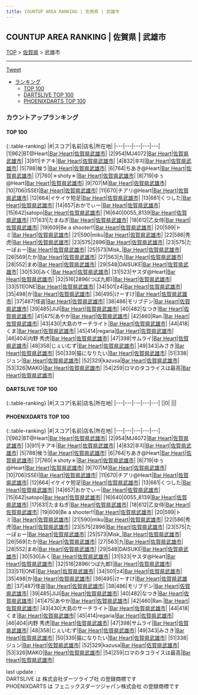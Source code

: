 ```yaml
---
title: COUNTUP AREA RANKING | 佐賀県 | 武雄市
---
```

## COUNTUP AREA RANKING | 佐賀県 | 武雄市

[TOP](/darts/rank/) > [佐賀県](/darts/rank/佐賀県/) > 武雄市

___

<a href="https://twitter.com/share?ref_src=twsrc%5Etfw" data-text="COUNTUP AREA RANKING | 佐賀県武雄市" class="twitter-share-button" data-hashtags="DARTSLIVE,PHOENIXDARTS,darts,ダーツ" data-show-count="false">Tweet</a>

* [ランキング](#カウントアップランキング)
    * [TOP 100](#top-100)
    * [DARTSLIVE TOP 100](#dartslive-top-100)
    * [PHOENIXDARTS TOP 100](#phoenixdarts-top-100)

### カウントアップランキング

#### TOP 100



{:.table-ranking}
|#|スコア|名前|店名|所在地|
|---|---|---|---|---|
|1|962|<span class="rank-name-pd">BT@Heart</span>|<a href="https://vs.phoenixdarts.com/jp/shop/shopDetailInfo/s_80773?s_seq=80773">Bar Heart</a>|<a href="/darts/rank/佐賀県/武雄市">佐賀県武雄市</a>|
|2|954|<span class="rank-name-pd">MJ4072</span>|<a href="https://vs.phoenixdarts.com/jp/shop/shopDetailInfo/s_80773?s_seq=80773">Bar Heart</a>|<a href="/darts/rank/佐賀県/武雄市">佐賀県武雄市</a>|
|3|911|<span class="rank-name-pd">チアキ</span>|<a href="https://vs.phoenixdarts.com/jp/shop/shopDetailInfo/s_80773?s_seq=80773">Bar Heart</a>|<a href="/darts/rank/佐賀県/武雄市">佐賀県武雄市</a>|
|4|832|<span class="rank-name-pd">후지</span>|<a href="https://vs.phoenixdarts.com/jp/shop/shopDetailInfo/s_80773?s_seq=80773">Bar Heart</a>|<a href="/darts/rank/佐賀県/武雄市">佐賀県武雄市</a>|
|5|788|<span class="rank-name-pd">候う</span>|<a href="https://vs.phoenixdarts.com/jp/shop/shopDetailInfo/s_80773?s_seq=80773">Bar Heart</a>|<a href="/darts/rank/佐賀県/武雄市">佐賀県武雄市</a>|
|6|764|<span class="rank-name-pd">ちあき@Heart</span>|<a href="https://vs.phoenixdarts.com/jp/shop/shopDetailInfo/s_80773?s_seq=80773">Bar Heart</a>|<a href="/darts/rank/佐賀県/武雄市">佐賀県武雄市</a>|
|7|760|<span class="rank-name-pd">＊shoty＊</span>|<a href="https://vs.phoenixdarts.com/jp/shop/shopDetailInfo/s_80773?s_seq=80773">Bar Heart</a>|<a href="/darts/rank/佐賀県/武雄市">佐賀県武雄市</a>|
|8|719|<span class="rank-name-pd">ゆぅ@Heart</span>|<a href="https://vs.phoenixdarts.com/jp/shop/shopDetailInfo/s_80773?s_seq=80773">Bar Heart</a>|<a href="/darts/rank/佐賀県/武雄市">佐賀県武雄市</a>|
|9|707|<span class="rank-name-pd">M</span>|<a href="https://vs.phoenixdarts.com/jp/shop/shopDetailInfo/s_80773?s_seq=80773">Bar Heart</a>|<a href="/darts/rank/佐賀県/武雄市">佐賀県武雄市</a>|
|10|706|<span class="rank-name-pd">ISSEI</span>|<a href="https://vs.phoenixdarts.com/jp/shop/shopDetailInfo/s_80773?s_seq=80773">Bar Heart</a>|<a href="/darts/rank/佐賀県/武雄市">佐賀県武雄市</a>|
|11|670|<span class="rank-name-pd">チアリ@Heart</span>|<a href="https://vs.phoenixdarts.com/jp/shop/shopDetailInfo/s_80773?s_seq=80773">Bar Heart</a>|<a href="/darts/rank/佐賀県/武雄市">佐賀県武雄市</a>|
|12|664|<span class="rank-name-pd">イケイケ短足</span>|<a href="https://vs.phoenixdarts.com/jp/shop/shopDetailInfo/s_80773?s_seq=80773">Bar Heart</a>|<a href="/darts/rank/佐賀県/武雄市">佐賀県武雄市</a>|
|13|661|<span class="rank-name-pd">くつした</span>|<a href="https://vs.phoenixdarts.com/jp/shop/shopDetailInfo/s_80773?s_seq=80773">Bar Heart</a>|<a href="/darts/rank/佐賀県/武雄市">佐賀県武雄市</a>|
|14|657|<span class="rank-name-pd">おかでぃー</span>|<a href="https://vs.phoenixdarts.com/jp/shop/shopDetailInfo/s_80773?s_seq=80773">Bar Heart</a>|<a href="/darts/rank/佐賀県/武雄市">佐賀県武雄市</a>|
|15|642|<span class="rank-name-pd">satopo</span>|<a href="https://vs.phoenixdarts.com/jp/shop/shopDetailInfo/s_80773?s_seq=80773">Bar Heart</a>|<a href="/darts/rank/佐賀県/武雄市">佐賀県武雄市</a>|
|16|640|<span class="rank-name-pd">0055_8139</span>|<a href="https://vs.phoenixdarts.com/jp/shop/shopDetailInfo/s_80773?s_seq=80773">Bar Heart</a>|<a href="/darts/rank/佐賀県/武雄市">佐賀県武雄市</a>|
|17|631|<span class="rank-name-pd">たまねぎ</span>|<a href="https://vs.phoenixdarts.com/jp/shop/shopDetailInfo/s_80773?s_seq=80773">Bar Heart</a>|<a href="/darts/rank/佐賀県/武雄市">佐賀県武雄市</a>|
|18|612|<span class="rank-name-pd">乙女侍</span>|<a href="https://vs.phoenixdarts.com/jp/shop/shopDetailInfo/s_80773?s_seq=80773">Bar Heart</a>|<a href="/darts/rank/佐賀県/武雄市">佐賀県武雄市</a>|
|19|609|<span class="rank-name-pd">Be a shooter!!</span>|<a href="https://vs.phoenixdarts.com/jp/shop/shopDetailInfo/s_80773?s_seq=80773">Bar Heart</a>|<a href="/darts/rank/佐賀県/武雄市">佐賀県武雄市</a>|
|20|599|<span class="rank-name-pd">トミ</span>|<a href="https://vs.phoenixdarts.com/jp/shop/shopDetailInfo/s_80773?s_seq=80773">Bar Heart</a>|<a href="/darts/rank/佐賀県/武雄市">佐賀県武雄市</a>|
|21|590|<span class="rank-name-pd">miku</span>|<a href="https://vs.phoenixdarts.com/jp/shop/shopDetailInfo/s_80773?s_seq=80773">Bar Heart</a>|<a href="/darts/rank/佐賀県/武雄市">佐賀県武雄市</a>|
|22|586|<span class="rank-name-pd">秀虎</span>|<a href="https://vs.phoenixdarts.com/jp/shop/shopDetailInfo/s_80773?s_seq=80773">Bar Heart</a>|<a href="/darts/rank/佐賀県/武雄市">佐賀県武雄市</a>|
|23|575|<span class="rank-name-pd">2896</span>|<a href="https://vs.phoenixdarts.com/jp/shop/shopDetailInfo/s_80773?s_seq=80773">Bar Heart</a>|<a href="/darts/rank/佐賀県/武雄市">佐賀県武雄市</a>|
|23|575|<span class="rank-name-pd">たーぼぉー</span>|<a href="https://vs.phoenixdarts.com/jp/shop/shopDetailInfo/s_80773?s_seq=80773">Bar Heart</a>|<a href="/darts/rank/佐賀県/武雄市">佐賀県武雄市</a>|
|25|573|<span class="rank-name-pd">Misk_</span>|<a href="https://vs.phoenixdarts.com/jp/shop/shopDetailInfo/s_80773?s_seq=80773">Bar Heart</a>|<a href="/darts/rank/佐賀県/武雄市">佐賀県武雄市</a>|
|26|569|<span class="rank-name-pd">たか</span>|<a href="https://vs.phoenixdarts.com/jp/shop/shopDetailInfo/s_80773?s_seq=80773">Bar Heart</a>|<a href="/darts/rank/佐賀県/武雄市">佐賀県武雄市</a>|
|27|563|<span class="rank-name-pd">九</span>|<a href="https://vs.phoenixdarts.com/jp/shop/shopDetailInfo/s_80773?s_seq=80773">Bar Heart</a>|<a href="/darts/rank/佐賀県/武雄市">佐賀県武雄市</a>|
|28|552|<span class="rank-name-pd">まめ</span>|<a href="https://vs.phoenixdarts.com/jp/shop/shopDetailInfo/s_80773?s_seq=80773">Bar Heart</a>|<a href="/darts/rank/佐賀県/武雄市">佐賀県武雄市</a>|
|29|548|<span class="rank-name-pd">DAISUKE</span>|<a href="https://vs.phoenixdarts.com/jp/shop/shopDetailInfo/s_80773?s_seq=80773">Bar Heart</a>|<a href="/darts/rank/佐賀県/武雄市">佐賀県武雄市</a>|
|30|530|<span class="rank-name-pd">みく</span>|<a href="https://vs.phoenixdarts.com/jp/shop/shopDetailInfo/s_80773?s_seq=80773">Bar Heart</a>|<a href="/darts/rank/佐賀県/武雄市">佐賀県武雄市</a>|
|31|523|<span class="rank-name-pd">ヤスダ@Heart</span>|<a href="https://vs.phoenixdarts.com/jp/shop/shopDetailInfo/s_80773?s_seq=80773">Bar Heart</a>|<a href="/darts/rank/佐賀県/武雄市">佐賀県武雄市</a>|
|32|516|<span class="rank-name-pd">2896(つば九郎)</span>|<a href="https://vs.phoenixdarts.com/jp/shop/shopDetailInfo/s_80773?s_seq=80773">Bar Heart</a>|<a href="/darts/rank/佐賀県/武雄市">佐賀県武雄市</a>|
|33|511|<span class="rank-name-pd">ONE</span>|<a href="https://vs.phoenixdarts.com/jp/shop/shopDetailInfo/s_80773?s_seq=80773">Bar Heart</a>|<a href="/darts/rank/佐賀県/武雄市">佐賀県武雄市</a>|
|34|501|<span class="rank-name-pd">z4</span>|<a href="https://vs.phoenixdarts.com/jp/shop/shopDetailInfo/s_80773?s_seq=80773">Bar Heart</a>|<a href="/darts/rank/佐賀県/武雄市">佐賀県武雄市</a>|
|35|498|<span class="rank-name-pd">か</span>|<a href="https://vs.phoenixdarts.com/jp/shop/shopDetailInfo/s_80773?s_seq=80773">Bar Heart</a>|<a href="/darts/rank/佐賀県/武雄市">佐賀県武雄市</a>|
|36|495|<span class="rank-name-pd">けーすけ</span>|<a href="https://vs.phoenixdarts.com/jp/shop/shopDetailInfo/s_80773?s_seq=80773">Bar Heart</a>|<a href="/darts/rank/佐賀県/武雄市">佐賀県武雄市</a>|
|37|487|<span class="rank-name-pd">怪盗</span>|<a href="https://vs.phoenixdarts.com/jp/shop/shopDetailInfo/s_80773?s_seq=80773">Bar Heart</a>|<a href="/darts/rank/佐賀県/武雄市">佐賀県武雄市</a>|
|38|486|<span class="rank-name-pd">モリブデン</span>|<a href="https://vs.phoenixdarts.com/jp/shop/shopDetailInfo/s_80773?s_seq=80773">Bar Heart</a>|<a href="/darts/rank/佐賀県/武雄市">佐賀県武雄市</a>|
|39|485|<span class="rank-name-pd">JIJI</span>|<a href="https://vs.phoenixdarts.com/jp/shop/shopDetailInfo/s_80773?s_seq=80773">Bar Heart</a>|<a href="/darts/rank/佐賀県/武雄市">佐賀県武雄市</a>|
|40|482|<span class="rank-name-pd">なつき</span>|<a href="https://vs.phoenixdarts.com/jp/shop/shopDetailInfo/s_80773?s_seq=80773">Bar Heart</a>|<a href="/darts/rank/佐賀県/武雄市">佐賀県武雄市</a>|
|41|475|<span class="rank-name-pd">あやか</span>|<a href="https://vs.phoenixdarts.com/jp/shop/shopDetailInfo/s_80773?s_seq=80773">Bar Heart</a>|<a href="/darts/rank/佐賀県/武雄市">佐賀県武雄市</a>|
|42|460|<span class="rank-name-pd">Ran.</span>|<a href="https://vs.phoenixdarts.com/jp/shop/shopDetailInfo/s_80773?s_seq=80773">Bar Heart</a>|<a href="/darts/rank/佐賀県/武雄市">佐賀県武雄市</a>|
|43|430|<span class="rank-name-pd">大島のサーチライト</span>|<a href="https://vs.phoenixdarts.com/jp/shop/shopDetailInfo/s_80773?s_seq=80773">Bar Heart</a>|<a href="/darts/rank/佐賀県/武雄市">佐賀県武雄市</a>|
|44|418|<span class="rank-name-pd">くま</span>|<a href="https://vs.phoenixdarts.com/jp/shop/shopDetailInfo/s_80773?s_seq=80773">Bar Heart</a>|<a href="/darts/rank/佐賀県/武雄市">佐賀県武雄市</a>|
|45|414|<span class="rank-name-pd">regaria</span>|<a href="https://vs.phoenixdarts.com/jp/shop/shopDetailInfo/s_80773?s_seq=80773">Bar Heart</a>|<a href="/darts/rank/佐賀県/武雄市">佐賀県武雄市</a>|
|46|404|<span class="rank-name-pd">内野 秀虎</span>|<a href="https://vs.phoenixdarts.com/jp/shop/shopDetailInfo/s_80773?s_seq=80773">Bar Heart</a>|<a href="/darts/rank/佐賀県/武雄市">佐賀県武雄市</a>|
|47|398|<span class="rank-name-pd">サムライ</span>|<a href="https://vs.phoenixdarts.com/jp/shop/shopDetailInfo/s_80773?s_seq=80773">Bar Heart</a>|<a href="/darts/rank/佐賀県/武雄市">佐賀県武雄市</a>|
|48|358|<span class="rank-name-pd">じぇいむず</span>|<a href="https://vs.phoenixdarts.com/jp/shop/shopDetailInfo/s_80773?s_seq=80773">Bar Heart</a>|<a href="/darts/rank/佐賀県/武雄市">佐賀県武雄市</a>|
|49|343|<span class="rank-name-pd">みさき</span>|<a href="https://vs.phoenixdarts.com/jp/shop/shopDetailInfo/s_80773?s_seq=80773">Bar Heart</a>|<a href="/darts/rank/佐賀県/武雄市">佐賀県武雄市</a>|
|50|339|<span class="rank-name-pd">猫になりたい</span>|<a href="https://vs.phoenixdarts.com/jp/shop/shopDetailInfo/s_80773?s_seq=80773">Bar Heart</a>|<a href="/darts/rank/佐賀県/武雄市">佐賀県武雄市</a>|
|51|338|<span class="rank-name-pd">ジュン</span>|<a href="https://vs.phoenixdarts.com/jp/shop/shopDetailInfo/s_80773?s_seq=80773">Bar Heart</a>|<a href="/darts/rank/佐賀県/武雄市">佐賀県武雄市</a>|
|52|329|<span class="rank-name-pd">kazusa</span>|<a href="https://vs.phoenixdarts.com/jp/shop/shopDetailInfo/s_80773?s_seq=80773">Bar Heart</a>|<a href="/darts/rank/佐賀県/武雄市">佐賀県武雄市</a>|
|53|326|<span class="rank-name-pd">MAKO</span>|<a href="https://vs.phoenixdarts.com/jp/shop/shopDetailInfo/s_80773?s_seq=80773">Bar Heart</a>|<a href="/darts/rank/佐賀県/武雄市">佐賀県武雄市</a>|
|54|259|<span class="rank-name-pd">ロマのタコライスは最高</span>|<a href="https://vs.phoenixdarts.com/jp/shop/shopDetailInfo/s_80773?s_seq=80773">Bar Heart</a>|<a href="/darts/rank/佐賀県/武雄市">佐賀県武雄市</a>|


#### DARTSLIVE TOP 100



{:.table-ranking}
|#|スコア|名前|店名|所在地|
|---|---|---|---|---|
||0|<span class="rank-name-dl"> </span>|<a href=""></a>|<a href="/darts/rank//"></a>|


#### PHOENIXDARTS TOP 100



{:.table-ranking}
|#|スコア|名前|店名|所在地|
|---|---|---|---|---|
|1|962|<span class="rank-name-pd">BT@Heart</span>|<a href="https://vs.phoenixdarts.com/jp/shop/shopDetailInfo/s_80773?s_seq=80773">Bar Heart</a>|<a href="/darts/rank/佐賀県/武雄市">佐賀県武雄市</a>|
|2|954|<span class="rank-name-pd">MJ4072</span>|<a href="https://vs.phoenixdarts.com/jp/shop/shopDetailInfo/s_80773?s_seq=80773">Bar Heart</a>|<a href="/darts/rank/佐賀県/武雄市">佐賀県武雄市</a>|
|3|911|<span class="rank-name-pd">チアキ</span>|<a href="https://vs.phoenixdarts.com/jp/shop/shopDetailInfo/s_80773?s_seq=80773">Bar Heart</a>|<a href="/darts/rank/佐賀県/武雄市">佐賀県武雄市</a>|
|4|832|<span class="rank-name-pd">후지</span>|<a href="https://vs.phoenixdarts.com/jp/shop/shopDetailInfo/s_80773?s_seq=80773">Bar Heart</a>|<a href="/darts/rank/佐賀県/武雄市">佐賀県武雄市</a>|
|5|788|<span class="rank-name-pd">候う</span>|<a href="https://vs.phoenixdarts.com/jp/shop/shopDetailInfo/s_80773?s_seq=80773">Bar Heart</a>|<a href="/darts/rank/佐賀県/武雄市">佐賀県武雄市</a>|
|6|764|<span class="rank-name-pd">ちあき@Heart</span>|<a href="https://vs.phoenixdarts.com/jp/shop/shopDetailInfo/s_80773?s_seq=80773">Bar Heart</a>|<a href="/darts/rank/佐賀県/武雄市">佐賀県武雄市</a>|
|7|760|<span class="rank-name-pd">＊shoty＊</span>|<a href="https://vs.phoenixdarts.com/jp/shop/shopDetailInfo/s_80773?s_seq=80773">Bar Heart</a>|<a href="/darts/rank/佐賀県/武雄市">佐賀県武雄市</a>|
|8|719|<span class="rank-name-pd">ゆぅ@Heart</span>|<a href="https://vs.phoenixdarts.com/jp/shop/shopDetailInfo/s_80773?s_seq=80773">Bar Heart</a>|<a href="/darts/rank/佐賀県/武雄市">佐賀県武雄市</a>|
|9|707|<span class="rank-name-pd">M</span>|<a href="https://vs.phoenixdarts.com/jp/shop/shopDetailInfo/s_80773?s_seq=80773">Bar Heart</a>|<a href="/darts/rank/佐賀県/武雄市">佐賀県武雄市</a>|
|10|706|<span class="rank-name-pd">ISSEI</span>|<a href="https://vs.phoenixdarts.com/jp/shop/shopDetailInfo/s_80773?s_seq=80773">Bar Heart</a>|<a href="/darts/rank/佐賀県/武雄市">佐賀県武雄市</a>|
|11|670|<span class="rank-name-pd">チアリ@Heart</span>|<a href="https://vs.phoenixdarts.com/jp/shop/shopDetailInfo/s_80773?s_seq=80773">Bar Heart</a>|<a href="/darts/rank/佐賀県/武雄市">佐賀県武雄市</a>|
|12|664|<span class="rank-name-pd">イケイケ短足</span>|<a href="https://vs.phoenixdarts.com/jp/shop/shopDetailInfo/s_80773?s_seq=80773">Bar Heart</a>|<a href="/darts/rank/佐賀県/武雄市">佐賀県武雄市</a>|
|13|661|<span class="rank-name-pd">くつした</span>|<a href="https://vs.phoenixdarts.com/jp/shop/shopDetailInfo/s_80773?s_seq=80773">Bar Heart</a>|<a href="/darts/rank/佐賀県/武雄市">佐賀県武雄市</a>|
|14|657|<span class="rank-name-pd">おかでぃー</span>|<a href="https://vs.phoenixdarts.com/jp/shop/shopDetailInfo/s_80773?s_seq=80773">Bar Heart</a>|<a href="/darts/rank/佐賀県/武雄市">佐賀県武雄市</a>|
|15|642|<span class="rank-name-pd">satopo</span>|<a href="https://vs.phoenixdarts.com/jp/shop/shopDetailInfo/s_80773?s_seq=80773">Bar Heart</a>|<a href="/darts/rank/佐賀県/武雄市">佐賀県武雄市</a>|
|16|640|<span class="rank-name-pd">0055_8139</span>|<a href="https://vs.phoenixdarts.com/jp/shop/shopDetailInfo/s_80773?s_seq=80773">Bar Heart</a>|<a href="/darts/rank/佐賀県/武雄市">佐賀県武雄市</a>|
|17|631|<span class="rank-name-pd">たまねぎ</span>|<a href="https://vs.phoenixdarts.com/jp/shop/shopDetailInfo/s_80773?s_seq=80773">Bar Heart</a>|<a href="/darts/rank/佐賀県/武雄市">佐賀県武雄市</a>|
|18|612|<span class="rank-name-pd">乙女侍</span>|<a href="https://vs.phoenixdarts.com/jp/shop/shopDetailInfo/s_80773?s_seq=80773">Bar Heart</a>|<a href="/darts/rank/佐賀県/武雄市">佐賀県武雄市</a>|
|19|609|<span class="rank-name-pd">Be a shooter!!</span>|<a href="https://vs.phoenixdarts.com/jp/shop/shopDetailInfo/s_80773?s_seq=80773">Bar Heart</a>|<a href="/darts/rank/佐賀県/武雄市">佐賀県武雄市</a>|
|20|599|<span class="rank-name-pd">トミ</span>|<a href="https://vs.phoenixdarts.com/jp/shop/shopDetailInfo/s_80773?s_seq=80773">Bar Heart</a>|<a href="/darts/rank/佐賀県/武雄市">佐賀県武雄市</a>|
|21|590|<span class="rank-name-pd">miku</span>|<a href="https://vs.phoenixdarts.com/jp/shop/shopDetailInfo/s_80773?s_seq=80773">Bar Heart</a>|<a href="/darts/rank/佐賀県/武雄市">佐賀県武雄市</a>|
|22|586|<span class="rank-name-pd">秀虎</span>|<a href="https://vs.phoenixdarts.com/jp/shop/shopDetailInfo/s_80773?s_seq=80773">Bar Heart</a>|<a href="/darts/rank/佐賀県/武雄市">佐賀県武雄市</a>|
|23|575|<span class="rank-name-pd">2896</span>|<a href="https://vs.phoenixdarts.com/jp/shop/shopDetailInfo/s_80773?s_seq=80773">Bar Heart</a>|<a href="/darts/rank/佐賀県/武雄市">佐賀県武雄市</a>|
|23|575|<span class="rank-name-pd">たーぼぉー</span>|<a href="https://vs.phoenixdarts.com/jp/shop/shopDetailInfo/s_80773?s_seq=80773">Bar Heart</a>|<a href="/darts/rank/佐賀県/武雄市">佐賀県武雄市</a>|
|25|573|<span class="rank-name-pd">Misk_</span>|<a href="https://vs.phoenixdarts.com/jp/shop/shopDetailInfo/s_80773?s_seq=80773">Bar Heart</a>|<a href="/darts/rank/佐賀県/武雄市">佐賀県武雄市</a>|
|26|569|<span class="rank-name-pd">たか</span>|<a href="https://vs.phoenixdarts.com/jp/shop/shopDetailInfo/s_80773?s_seq=80773">Bar Heart</a>|<a href="/darts/rank/佐賀県/武雄市">佐賀県武雄市</a>|
|27|563|<span class="rank-name-pd">九</span>|<a href="https://vs.phoenixdarts.com/jp/shop/shopDetailInfo/s_80773?s_seq=80773">Bar Heart</a>|<a href="/darts/rank/佐賀県/武雄市">佐賀県武雄市</a>|
|28|552|<span class="rank-name-pd">まめ</span>|<a href="https://vs.phoenixdarts.com/jp/shop/shopDetailInfo/s_80773?s_seq=80773">Bar Heart</a>|<a href="/darts/rank/佐賀県/武雄市">佐賀県武雄市</a>|
|29|548|<span class="rank-name-pd">DAISUKE</span>|<a href="https://vs.phoenixdarts.com/jp/shop/shopDetailInfo/s_80773?s_seq=80773">Bar Heart</a>|<a href="/darts/rank/佐賀県/武雄市">佐賀県武雄市</a>|
|30|530|<span class="rank-name-pd">みく</span>|<a href="https://vs.phoenixdarts.com/jp/shop/shopDetailInfo/s_80773?s_seq=80773">Bar Heart</a>|<a href="/darts/rank/佐賀県/武雄市">佐賀県武雄市</a>|
|31|523|<span class="rank-name-pd">ヤスダ@Heart</span>|<a href="https://vs.phoenixdarts.com/jp/shop/shopDetailInfo/s_80773?s_seq=80773">Bar Heart</a>|<a href="/darts/rank/佐賀県/武雄市">佐賀県武雄市</a>|
|32|516|<span class="rank-name-pd">2896(つば九郎)</span>|<a href="https://vs.phoenixdarts.com/jp/shop/shopDetailInfo/s_80773?s_seq=80773">Bar Heart</a>|<a href="/darts/rank/佐賀県/武雄市">佐賀県武雄市</a>|
|33|511|<span class="rank-name-pd">ONE</span>|<a href="https://vs.phoenixdarts.com/jp/shop/shopDetailInfo/s_80773?s_seq=80773">Bar Heart</a>|<a href="/darts/rank/佐賀県/武雄市">佐賀県武雄市</a>|
|34|501|<span class="rank-name-pd">z4</span>|<a href="https://vs.phoenixdarts.com/jp/shop/shopDetailInfo/s_80773?s_seq=80773">Bar Heart</a>|<a href="/darts/rank/佐賀県/武雄市">佐賀県武雄市</a>|
|35|498|<span class="rank-name-pd">か</span>|<a href="https://vs.phoenixdarts.com/jp/shop/shopDetailInfo/s_80773?s_seq=80773">Bar Heart</a>|<a href="/darts/rank/佐賀県/武雄市">佐賀県武雄市</a>|
|36|495|<span class="rank-name-pd">けーすけ</span>|<a href="https://vs.phoenixdarts.com/jp/shop/shopDetailInfo/s_80773?s_seq=80773">Bar Heart</a>|<a href="/darts/rank/佐賀県/武雄市">佐賀県武雄市</a>|
|37|487|<span class="rank-name-pd">怪盗</span>|<a href="https://vs.phoenixdarts.com/jp/shop/shopDetailInfo/s_80773?s_seq=80773">Bar Heart</a>|<a href="/darts/rank/佐賀県/武雄市">佐賀県武雄市</a>|
|38|486|<span class="rank-name-pd">モリブデン</span>|<a href="https://vs.phoenixdarts.com/jp/shop/shopDetailInfo/s_80773?s_seq=80773">Bar Heart</a>|<a href="/darts/rank/佐賀県/武雄市">佐賀県武雄市</a>|
|39|485|<span class="rank-name-pd">JIJI</span>|<a href="https://vs.phoenixdarts.com/jp/shop/shopDetailInfo/s_80773?s_seq=80773">Bar Heart</a>|<a href="/darts/rank/佐賀県/武雄市">佐賀県武雄市</a>|
|40|482|<span class="rank-name-pd">なつき</span>|<a href="https://vs.phoenixdarts.com/jp/shop/shopDetailInfo/s_80773?s_seq=80773">Bar Heart</a>|<a href="/darts/rank/佐賀県/武雄市">佐賀県武雄市</a>|
|41|475|<span class="rank-name-pd">あやか</span>|<a href="https://vs.phoenixdarts.com/jp/shop/shopDetailInfo/s_80773?s_seq=80773">Bar Heart</a>|<a href="/darts/rank/佐賀県/武雄市">佐賀県武雄市</a>|
|42|460|<span class="rank-name-pd">Ran.</span>|<a href="https://vs.phoenixdarts.com/jp/shop/shopDetailInfo/s_80773?s_seq=80773">Bar Heart</a>|<a href="/darts/rank/佐賀県/武雄市">佐賀県武雄市</a>|
|43|430|<span class="rank-name-pd">大島のサーチライト</span>|<a href="https://vs.phoenixdarts.com/jp/shop/shopDetailInfo/s_80773?s_seq=80773">Bar Heart</a>|<a href="/darts/rank/佐賀県/武雄市">佐賀県武雄市</a>|
|44|418|<span class="rank-name-pd">くま</span>|<a href="https://vs.phoenixdarts.com/jp/shop/shopDetailInfo/s_80773?s_seq=80773">Bar Heart</a>|<a href="/darts/rank/佐賀県/武雄市">佐賀県武雄市</a>|
|45|414|<span class="rank-name-pd">regaria</span>|<a href="https://vs.phoenixdarts.com/jp/shop/shopDetailInfo/s_80773?s_seq=80773">Bar Heart</a>|<a href="/darts/rank/佐賀県/武雄市">佐賀県武雄市</a>|
|46|404|<span class="rank-name-pd">内野 秀虎</span>|<a href="https://vs.phoenixdarts.com/jp/shop/shopDetailInfo/s_80773?s_seq=80773">Bar Heart</a>|<a href="/darts/rank/佐賀県/武雄市">佐賀県武雄市</a>|
|47|398|<span class="rank-name-pd">サムライ</span>|<a href="https://vs.phoenixdarts.com/jp/shop/shopDetailInfo/s_80773?s_seq=80773">Bar Heart</a>|<a href="/darts/rank/佐賀県/武雄市">佐賀県武雄市</a>|
|48|358|<span class="rank-name-pd">じぇいむず</span>|<a href="https://vs.phoenixdarts.com/jp/shop/shopDetailInfo/s_80773?s_seq=80773">Bar Heart</a>|<a href="/darts/rank/佐賀県/武雄市">佐賀県武雄市</a>|
|49|343|<span class="rank-name-pd">みさき</span>|<a href="https://vs.phoenixdarts.com/jp/shop/shopDetailInfo/s_80773?s_seq=80773">Bar Heart</a>|<a href="/darts/rank/佐賀県/武雄市">佐賀県武雄市</a>|
|50|339|<span class="rank-name-pd">猫になりたい</span>|<a href="https://vs.phoenixdarts.com/jp/shop/shopDetailInfo/s_80773?s_seq=80773">Bar Heart</a>|<a href="/darts/rank/佐賀県/武雄市">佐賀県武雄市</a>|
|51|338|<span class="rank-name-pd">ジュン</span>|<a href="https://vs.phoenixdarts.com/jp/shop/shopDetailInfo/s_80773?s_seq=80773">Bar Heart</a>|<a href="/darts/rank/佐賀県/武雄市">佐賀県武雄市</a>|
|52|329|<span class="rank-name-pd">kazusa</span>|<a href="https://vs.phoenixdarts.com/jp/shop/shopDetailInfo/s_80773?s_seq=80773">Bar Heart</a>|<a href="/darts/rank/佐賀県/武雄市">佐賀県武雄市</a>|
|53|326|<span class="rank-name-pd">MAKO</span>|<a href="https://vs.phoenixdarts.com/jp/shop/shopDetailInfo/s_80773?s_seq=80773">Bar Heart</a>|<a href="/darts/rank/佐賀県/武雄市">佐賀県武雄市</a>|
|54|259|<span class="rank-name-pd">ロマのタコライスは最高</span>|<a href="https://vs.phoenixdarts.com/jp/shop/shopDetailInfo/s_80773?s_seq=80773">Bar Heart</a>|<a href="/darts/rank/佐賀県/武雄市">佐賀県武雄市</a>|


<div class="footer border-top border-gray-light mt-5 pt-3 text-right text-gray">
    last update : <span style="font-weight: italic" id="foot_last_modified"></span><br />
    DARTSLIVE は 株式会社ダーツライブ社 の登録商標です<br />
    PHOENIXDARTS は フェニックスダーツジャパン株式会社 の登録商標です<br />
</div>

<script src="https://cdnjs.cloudflare.com/ajax/libs/jquery.tablesorter/2.31.3/js/jquery.tablesorter.min.js" integrity="sha512-qzgd5cYSZcosqpzpn7zF2ZId8f/8CHmFKZ8j7mU4OUXTNRd5g+ZHBPsgKEwoqxCtdQvExE5LprwwPAgoicguNg==" crossorigin="anonymous" referrerpolicy="no-referrer"></script>
<link rel="stylesheet" href="https://cdnjs.cloudflare.com/ajax/libs/jquery.tablesorter/2.31.3/css/theme.default.min.css" integrity="sha512-wghhOJkjQX0Lh3NSWvNKeZ0ZpNn+SPVXX1Qyc9OCaogADktxrBiBdKGDoqVUOyhStvMBmJQ8ZdMHiR3wuEq8+w==" crossorigin="anonymous" referrerpolicy="no-referrer" />
<script>
$(function() {
    $(".table-ranking").tablesorter({sortList:[[0, 0]]});
    $("#foot_last_modified").text(formatDate(new Date(document.lastModified), 'yyyy-MM-dd HH:mm:ss'));
});
</script>

<script async src="https://platform.twitter.com/widgets.js" charset="utf-8"></script>